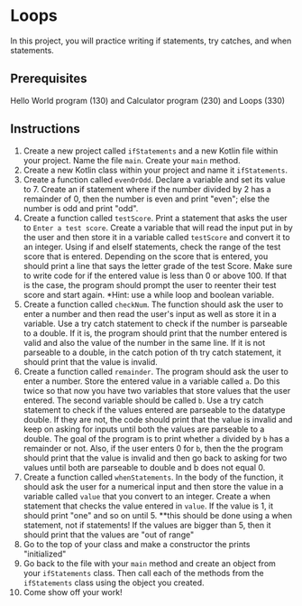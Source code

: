# Loops

In this project, you will practice writing if statements, try catches, and when statements.

## Prerequisites

Hello World program (130) and Calculator program (230) and Loops (330)

## Instructions

1. Create a new project called `ifStatements` and a new Kotlin file within your project. Name the file `main`.
Create your `main` method.
1. Create a new Kotlin class within your project and name it `ifStatements`. 
2. Create a function called `evenOrOdd`. Declare a variable and set its value to 7. Create  an if statement where if the number divided by 2 has a remainder of 0, then the number is even and print "even"; else the number is odd and print "odd".  
3. Create a function called `testScore`. Print a statement that asks the user to `Enter a test score`. Create a variable that will read the input put in by the user and then store it in a variable called `testScore` and convert it to an integer. Using if and elseIf statements, check the range of the test score that is entered. Depending on the score that is entered, you should print a line that says the letter grade of the test Score. Make sure to write code for if the entered value is less than 0 or above 100. If that is the case, the program should prompt the user to reenter their test score and start again. *Hint: use a while loop and boolean variable.
4. Create a function called `checkNum`. The function should ask the user to enter a number and then read the user's input as well as store it in a variable. Use a try catch statement to check if the number is parseable to a double. If it is, the program should print that the number entered is valid and also the value of the number in the same line. If it is not parseable to a double, in the catch potion of th try catch statement, it should print that the value is invalid.
5. Create a function called `remainder`. The program should ask the user to enter a number. Store the entered value in a variable called `a`. Do this twice so that now you have two variables that store values that the user entered. The second variable should be called `b`. Use a try catch statement to check if the values entered are parseable to the datatype double. If they are not, the code should print that the value is invalid and keep on asking for inputs until both the values are parseable to a double. The goal of the program is to print whether `a` divided by `b` has a remainder or not. Also, if the user enters 0 for `b`, then the the program should print that the value is invalid and then go back to asking for two values until both are parseable to double and b does not equal 0. 
6. Create a function called `whenStatements`. In the body of the function, it should ask the user for a numerical input and then store the value in a variable called `value` that you convert to an integer. Create a when statement that checks the value entered in `value`. If the value is 1, it should print "one" and so on until 5. **this should be done using a when statement, not if statements! If the values are bigger than 5, then it should print that the values are "out of range"
7. Go to the top of your class and make a constructor the prints "initialized"
8.  Go back to the file with your `main` method and create an object from your `ifStatements` class. Then call each of the methods from the `ifStatements` class using the object you created.
9.  Come show off your work!
